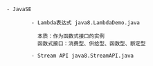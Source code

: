     - JavaSE
    
            - Lambda表达式 java8.LambdaDemo.java
            
              本质：作为函数式接口的实例
              函数式接口：消费型、供给型、函数型、断定型
              
            - Stream API java8.StreamAPI.java
            
              
              